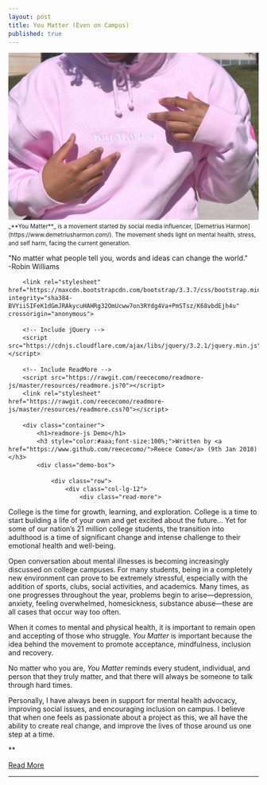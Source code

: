 ```yaml
---
layout: post
title: You Matter (Even on Campus)
published: true
---
```


<img src="/YouMatterFixed.jpg" alt="An image of YM." />

<small>
_**You Matter**_ is a movement started by social media influencer, [Demetrius Harmon](https://www.demetriusharmon.com/). The movement sheds light on mental health, stress, and self harm, facing the current generation.
</small>

 <p class="message">
	"No matter what people tell you, words and ideas can change the world." 
    <br>
    -Robin Williams
  </p>
  
  
  
  <!-- Include Bootstrap for demo -->
        <link rel="stylesheet" href="https://maxcdn.bootstrapcdn.com/bootstrap/3.3.7/css/bootstrap.min.css" integrity="sha384-BVYiiSIFeK1dGmJRAkycuHAHRg32OmUcww7on3RYdg4Va+PmSTsz/K68vbdEjh4u" crossorigin="anonymous">
        
        <!-- Include jQuery -->
        <script src="https://cdnjs.cloudflare.com/ajax/libs/jquery/3.2.1/jquery.min.js"></script>
        
        <!-- Include ReadMore -->
        <script src="https://rawgit.com/reececomo/readmore-js/master/resources/readmore.js?0"></script>
        <link rel="stylesheet" href="https://rawgit.com/reececomo/readmore-js/master/resources/readmore.css?0"></script>

        <div class="container">
            <h1>readmore-js Demo</h1>
            <h3 style="color:#aaa;font-size:100%;">Written by <a href="https://www.github.com/reececomo/">Reece Como</a> (9th Jan 2018)</h3>
            <div class="demo-box">
                
                <div class="row">
                    <div class="col-lg-12">
                        <div class="read-more">
  
  
  
  
  
  
  
  
  
  
  
  
College is the time for growth, learning, and exploration. College is a time to start building a life of your own and get excited about the future... Yet for some of our nation’s 21 million college students, the transition into adulthood is a time of significant change and intense challenge to their emotional health and well-being.
   
Open conversation about mental illnesses is becoming increasingly discussed on college campuses. For many students, being in a completely new environment can prove to be extremely stressful, especially with the addition of sports, clubs, social activities, and academics. Many times, as one progresses throughout the year, problems begin to arise—depression, anxiety, feeling overwhelmed, homesickness, substance abuse—these are all cases that occur way too often.

When it comes to mental and physical health, it is important to remain open and accepting of those who struggle. _You Matter_ is important because the idea behind the movement to promote acceptance, mindfulness, inclusion and recovery. 

No matter who you are, _You Matter_ reminds every student, individual, and person that they truly matter, and that there will always be someone to talk through hard times. 

Personally, I have always been in support for mental health advocacy, improving social issues, and encouraging inclusion on campus. I believe that when one feels as passionate about a project as this, we all have the ability to create real change, and improve the lives of those around us one step at a time.
    
**
 <p class="prompt">
                                <a class="button btn btn-primary" href="#">Read More</a>
                            </p>
                        </div>
                    </div>
                </div>
    
    
<hr>
